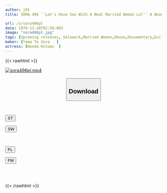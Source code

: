 ```yaml
---
author: j91
title: SORA-496 ``Let's Have Sex With A Neat Married Woman Lol'' A Beautiful Wife I Saw In The Suburbs Was Kidnapped With Sleeping Pills, And When She Resisted, I Made Her Understand By Slapping Her Repeatedly Until She Cried! Half-grey Group Circle● Hitomi Honda

url: /v/sora496pl
date: 1970-12-28T02:50:00Z
image: "sora496pl.jpg"
tags: [Upcoming releases, Solowork,Married Woman,Abuse,Documentary,Evil	]
maker: [Yama To Sora   ]
actress: [Honda Hitomi  ]
---
```



{{< rawhtml >}}

<div class="video" data-videoid="pending_link_2.html">
    <a href="javascript:;">
        <img src="/v/sora496pl/sora496pl.jpg" width="WIDTH" height="HEIGHT" alt="sora496pl.mp4" loading="lazy">
    </a>
</div>

<script type="text/javascript" src="https://j91.asia/asset/on-demand-pend.js"></script>

<br>
  <link rel="stylesheet" href="https://j91.asia/asset/bs5.css">
  
  <center>
  <button class="btn btn-primary" type="button" data-bs-toggle="collapse" data-bs-target=".multi-collapse" aria-expanded="false" aria-controls="multiCollapseExample1 multiCollapseExample2"><h2>Download</h2></button></center>
</p>
<div class="row">
  <div class="col">
    <div class="collapse multi-collapse" id="multiCollapseExample1">
      <div class="card card-body">
	      	      <br>
<div class="buttons">  
<p><a href="https://j91.asia/pending_link_2.html" target="_blank"><button class="btn-hover color-3"><i class="fa fa-download"></i> ST</button></a></p>
<p><a href="https://j91.asia/pending_link_2.html" target="_blank"><button class="btn-hover color-2"><i class="fa fa-download"></i> SW</button></a></p></div>
    </div>
  </div>
</div>
  <div class="col">
    <div class="collapse multi-collapse" id="multiCollapseExample2">
      <div class="card card-body">
	      <br>
<div class="buttons">
<p><a href="https://filelions.online/f/fl_fileid" target="_blank"><button class="btn-hover color-9"><i class="fa fa-download"></i> FL</button></a></p>
<p><a href="https://j91.asia/pending_link_2.html" target="_blank"><button class="btn-hover color-8"><i class="fa fa-download"></i> FM</button></a></p></div>
<br><br>
      </div>
    </div>
  </div>
</div>

{{< /rawhtml >}}
